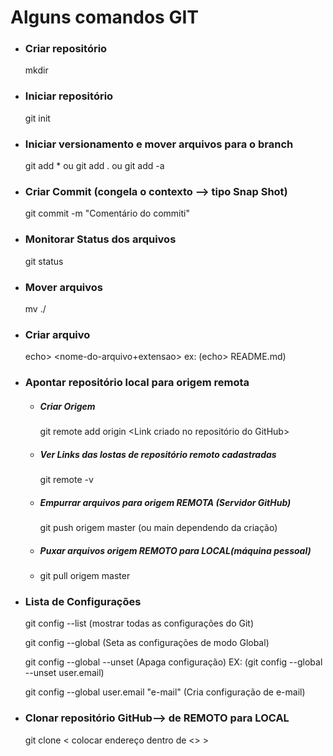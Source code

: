 # Alguns comandos GIT

- ### Criar repositório

  mkdir <nome-do-repositorio>

- ### Iniciar repositório

  git init

- ### Iniciar versionamento e mover arquivos para o branch

  git add * ou git add . ou git add -a

- ### Criar Commit (congela o contexto --> tipo Snap Shot)

  git commit -m "Comentário do commiti"

- ### Monitorar Status dos arquivos

  git status

- ### Mover arquivos

  mv <nome-do-arquivo> ./<nome-do-repositorio>

- ### Criar arquivo

  echo> <nome-do-arquivo+extensao> ex: (echo> README.md)

- ### Apontar repositório local para origem remota

  - ##### Criar Origem

    git remote add origin <Link criado no repositório do GitHub>

  - ##### Ver Links das lostas de repositório remoto cadastradas

    git remote -v

  - ##### Empurrar arquivos para origem REMOTA (Servidor GitHub)

    git push origem master (ou main dependendo da criação)

  - ##### Puxar arquivos origem REMOTO para LOCAL(máquina pessoal)

  - git pull origem master

- ### Lista de Configurações

  git config --list 	(mostrar todas as configurações do Git)

  git config  --global 	(Seta as configurações de modo Global)

  git config  --global --unset 	(Apaga configuração) EX: (git config  --global --unset user.email)

  git config  --global user.email "e-mail" (Cria configuração de e-mail)

- ### Clonar repositório GitHub--> de REMOTO para LOCAL

  git clone < colocar endereço dentro de <> >